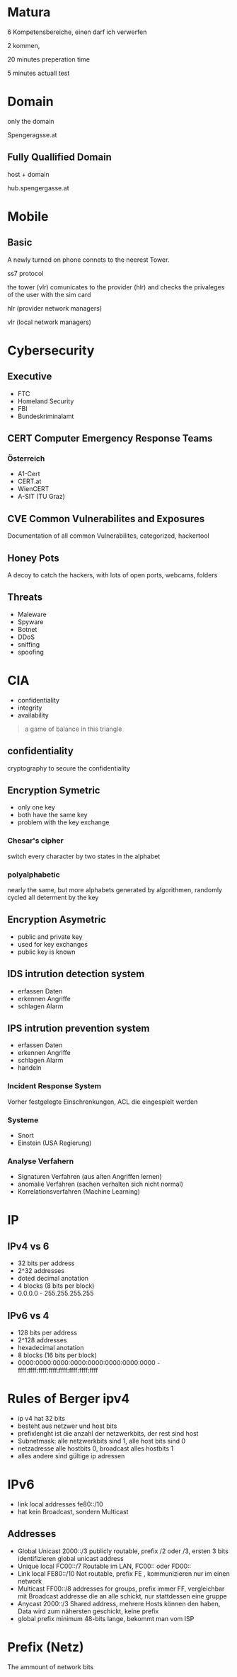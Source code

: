 # Matura

6 Kompetensbereiche, einen darf ich verwerfen

2 kommen, 

20 minutes preperation time

5 minutes actuall test


# Domain
only the domain

Spengeragsse.at
## Fully Quallified Domain
host + domain

hub.spengergasse.at

# Mobile
## Basic
A newly turned on phone connets to the neerest Tower.

ss7 protocol

the tower (vlr) comunicates to the provider (hlr) and checks the privaleges of the user with the sim card

hlr (provider network managers) 

vlr (local network managers)






# Cybersecurity
## Executive
* FTC
* Homeland Security
* FBI
* Bundeskriminalamt

## CERT Computer Emergency Response Teams
### Österreich
* A1-Cert
* CERT.at
* WienCERT
* A-SIT (TU Graz)


## CVE Common Vulnerabilites and Exposures
Documentation of all common Vulnerabilites, categorized, hackertool 

## Honey Pots
A decoy to catch the hackers, with lots of open ports, webcams, folders

## Threats
* Maleware
* Spyware
* Botnet
* DDoS
* sniffing
* spoofing
  
# CIA 
* confidentiality
* integrity
* availability
> a game of balance in this triangle

## confidentiality
cryptography to secure the confidentiality

## Encryption Symetric
* only one key
* both have the same key
* problem with the key exchange
  
### Chesar's cipher
switch every character by two states in the alphabet

### polyalphabetic
nearly the same, but more alphabets generated by algorithmen, randomly cycled all determent by the key



## Encryption Asymetric
* public and private key
* used for key exchanges
* public key is known



## IDS intrution detection system
* erfassen Daten
* erkennen Angriffe
* schlagen Alarm



## IPS intrution prevention system
* erfassen Daten
* erkennen Angriffe
* schlagen Alarm
* handeln

### Incident Response System
Vorher festgelegte Einschrenkungen, ACL die eingespielt werden

### Systeme
* Snort
* Einstein (USA Regierung)

### Analyse Verfahern
* Signaturen Verfahren (aus alten Angriffen lernen)
* anomalie Verfahren (sachen verhalten sich nicht normal)
* Korrelationsverfahren (Machine Learning)

# IP
## IPv4 vs 6
* 32 bits per address
* 2^32 addresses
* doted decimal anotation
* 4 blocks (8 bits per block)
* 0.0.0.0 - 255.255.255.255

## IPv6 vs 4
* 128 bits per address
* 2^128 addresses
* hexadecimal anotation
* 8 blocks (16 bits per block)
* 0000:0000:0000:0000:0000:0000:0000:0000 - ffff:ffff:ffff:ffff:ffff:ffff:ffff:ffff

# Rules of Berger ipv4
* ip v4 hat 32 bits
* besteht aus netzwer und host bits
* prefixlenght ist die anzahl der netzwerkbits, der rest sind host
* Subnetmask: alle netzwerkbits sind 1, alle host bits sind 0
* netzadresse alle hostbits 0, broadcast alles hostbits 1
* alles andere sind gültige ip adressen 

# IPv6
* link local addresses fe80::/10
* hat kein Broadcast, sondern Multicast

## Addresses
* Global Unicast    2000::/3    publicly routable, prefix /2 oder /3, ersten 3 bits identifizieren global unicast address
* Unique local      FC00::/7    Routable im LAN, FC00:: oder FD00::
* Link local        FE80::/10   Not routable, prefix FE , kommunizieren nur im einen network
* Multicast         FF00::/8    addresses for groups, prefix immer FF, vergleichbar mit Broadcast addresse die an alle schickt, nur stattdessen eine gruppe
* Anycast           2000::/3    Shared address, mehrere Hosts können den haben, Data wird zum nähersten geschickt, keine prefix
* global prefix minimum 48-bits lange, bekommt man vom ISP

# Prefix (Netz)
The ammount of network bits


